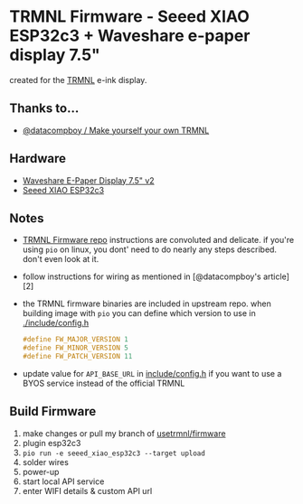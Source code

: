# TRMNL Firmware - Seeed XIAO ESP32c3  +  Waveshare e-paper display 7.5" 

created for the [TRMNL](https://usetrmnl.com) e-ink display.

## Thanks to...
* [@datacompboy / Make yourself your own TRMNL][make-yourself-your-own-TRMNL]


## Hardware
+ [Waveshare E-Paper Display 7.5" v2](https://www.waveshare.com/wiki/7.5inch_e-Paper_HAT_Manual#Working_With_Arduino)
+ [Seeed XIAO ESP32c3]()

## Notes
- [TRMNL Firmware repo](https://github.com/usetrmnl/trmnl-firmware?tab=readme-ov-file#uploading-guide-platformio) instructions are convoluted and delicate.  if you're using `pio` on linux, you dont' need to do nearly any steps described.  don't even look at it.

- follow instructions for wiring as mentioned in [@datacompboy's article][2]
- the TRMNL firmware binaries are included in upstream repo.  when building image with `pio` you can define which version to use in [./include/config.h](./include/config.h)
  ```cpp
  #define FW_MAJOR_VERSION 1
  #define FW_MINOR_VERSION 5
  #define FW_PATCH_VERSION 11
  ```
- update value for `API_BASE_URL` in [include/config.h](./firmware/include/config.h) if you want to use a BYOS service instead of the official TRMNL

## Build Firmware
1. make changes or pull my branch of [usetrmnl/firmware][trmnl-firmware]
1. plugin esp32c3
1. `pio run -e seeed_xiao_esp32c3 --target upload`
1. solder wires
1. power-up
1. start local API service
1. enter WIFI details & custom API url



[make-yourself-your-own-TRMNL]: https://medium.com/@datacompboy/make-yourself-your-own-trmnl-146486fbf13e "@datacompboy's article"
[trmnl-firmware]: https://github.com/usetrmnl/firmware "TRMNL Firmware" 
[trmnl-byod]: https://docs.usetrmnl.com/go/diy/byod "TRMNL BYOD"
[trmnl-setup-new-device]: https://help.usetrmnl.com/en/articles/9416306-how-to-set-up-a-new-device "How to set up a new device"
[trmnl-byod-license]: https://shop.usetrmnl.com/products/byod "Buy TRMNL BYOD License"
